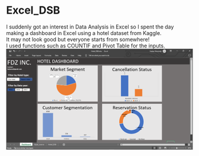 # Excel_DSB
I suddenly got an interest in Data Analysis in Excel so I spent the day making a dashboard in Excel using a hotel dataset from Kaggle.<br>
It may not look good but everyone starts from somewhere!<br>
I used functions such as COUNTIF and Pivot Table for the inputs.<br>
![Dashboard Preview](Capture.PNG)
